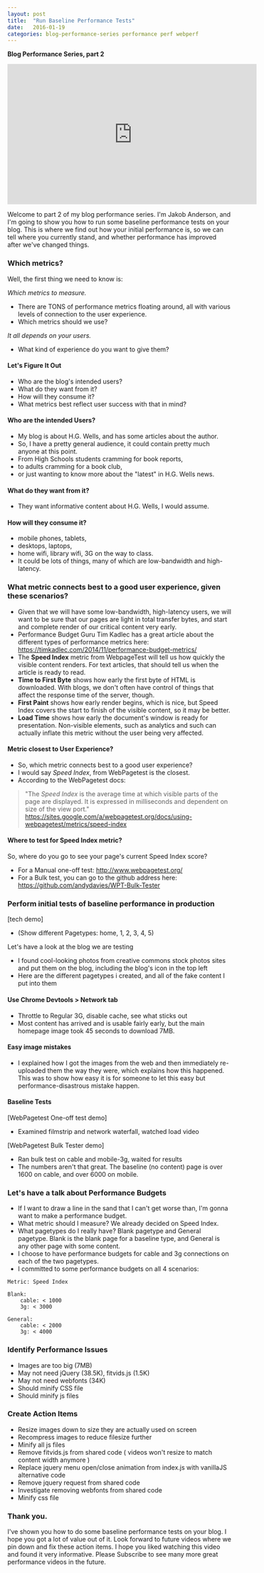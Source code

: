 ```yaml
---
layout: post
title:  "Run Baseline Performance Tests"
date:   2016-01-19
categories: blog-performance-series performance perf webperf
---
```


**Blog Performance Series, part 2**

<div class="flex-video">
<iframe width="560" height="315" src="https://www.youtube.com/embed/G795RIE317s?list=PLWYz5kbNpmYUPTzgw8rhdAk64r4tH1Ynq" frameborder="0" allowfullscreen></iframe>
</div>

Welcome to part 2 of my blog performance series. I'm Jakob Anderson, and I'm going to show you how to run some baseline performance tests on your blog. This is where we find out how your initial performance is, so we can tell where you currently stand, and whether performance has improved after we've changed things.


### Which metrics?

Well, the first thing we need to know is:

*Which metrics to measure.*  

- There are TONS of performance metrics floating around, all with various levels of connection to the user experience.
- Which metrics should we use?

*It all depends on your users.*  

- What kind of experience do you want to give them?

#### Let's Figure It Out

- Who are the blog's intended users?
- What do they want from it?
- How will they consume it?
- What metrics best reflect user success with that in mind?

#### Who are the intended Users?

- My blog is about H.G. Wells, and has some articles about the author.
- So, I have a pretty general audience, it could contain pretty much anyone at this point. 
- From High Schools students cramming for book reports, 
- to adults cramming for a book club, 
- or just wanting to know more about the "latest" in H.G. Wells news.

#### What do they want from it?

- They want informative content about H.G. Wells, I would assume.

#### How will they consume it?

- mobile phones, tablets,
- desktops, laptops, 
- home wifi, library wifi, 3G on the way to class. 
- It could be lots of things, many of which are low-bandwidth and high-latency.


### What metric connects best to a good user experience, given these scenarios?

- Given that we will have some low-bandwidth, high-latency users, we will want to be sure that our pages are light in total transfer bytes, and start and complete render of our critical content very early.
- Performance Budget Guru Tim Kadlec has a great article about the different types of performance metrics here: https://timkadlec.com/2014/11/performance-budget-metrics/
- The **Speed Index** metric from WebpageTest will tell us how quickly the visible content renders. For text articles, that should tell us when the article is ready to read.
- **Time to First Byte** shows how early the first byte of HTML is downloaded. With blogs, we don't often have control of things that affect the response time of the server, though.
- **First Paint** shows how early render begins, which is nice, but Speed Index covers the start to finish of the visible content, so it may be better.
- **Load Time** shows how early the document's window is ready for presentation. Non-visible elements, such as analytics and such can actually inflate this metric without the user being very affected.

#### Metric closest to User Experience?

- So, which metric connects best to a good user experience?
- I would say *Speed Index*, from WebPagetest is the closest.
- According to the WebPagetest docs: 
> "The *Speed Index* is the average time at which visible parts of the page are displayed.  It is expressed in milliseconds and dependent on size of the view port." https://sites.google.com/a/webpagetest.org/docs/using-webpagetest/metrics/speed-index

#### Where to test for Speed Index metric?

So, where do you go to see your page's current Speed Index score?

- For a Manual one-off test: http://www.webpagetest.org/
- For a Bulk test, you can go to the github address here: https://github.com/andydavies/WPT-Bulk-Tester


### Perform initial tests of baseline performance in production

[tech demo]

- (Show different Pagetypes: home, 1, 2, 3, 4, 5)

Let's have a look at the blog we are testing

- I found cool-looking photos from creative commons stock photos sites and put them on the blog, including the blog's icon in the top left
- Here are the different pagetypes i created, and all of the fake content I put into them

#### Use Chrome Devtools > Network tab

- Throttle to Regular 3G, disable cache, see what sticks out
- Most content has arrived and is usable fairly early, but the main homepage image took 45 seconds to download 7MB.

#### Easy image mistakes
- I explained how I got the images from the web and then immediately re-uploaded them the way they were, which explains how this happened. This was to show how easy it is for someone to let this easy but performance-disastrous mistake happen.

#### Baseline Tests

[WebPagetest One-off test demo]

- Examined filmstrip and network waterfall, watched load video

[WebPagetest Bulk Tester demo]

- Ran bulk test on cable and mobile-3g, waited for results
- The numbers aren't that great. The baseline (no content) page is over 1600 on cable, and over 6000 on mobile.


### Let's have a talk about Performance Budgets
- If I want to draw a line in the sand that I can't get worse than, I'm gonna want to make a performance budget.
- What metric should I measure? We already decided on Speed Index.
- What pagetypes do I really have? Blank pagetype and General pagetype. Blank is the blank page for a baseline type, and General is any other page with some content.
- I choose to have performance budgets for cable and 3g connections on each of the two pagetypes.
- I committed to some performance budgets on all 4 scenarios:

```
Metric: Speed Index

Blank:
	cable: < 1000
	3g: < 3000

General:
	cable: < 2000
	3g: < 4000
```


### Identify Performance Issues
- Images are too big (7MB)
- May not need jQuery (38.5K), fitvids.js (1.5K)
- May not need webfonts (34K)
- Should minify CSS file
- Should minify js files


### Create Action Items
- Resize images down to size they are actually used on screen
- Recompress images to reduce filesize further
- Minify all js files
- Remove fitvids.js from shared code ( videos won't resize to match content width anymore )
- Replace jquery menu open/close animation from index.js with vanillaJS alternative code
- Remove jquery request from shared code
- Investigate removing webfonts from shared code
- Minify css file


### Thank you.
I've shown you how to do some baseline performance tests on your blog. I hope you got a lot of value out of it. Look forward to future videos where we pin down and fix these action items. I hope you liked watching this video and found it very informative. Please Subscribe to see many more great performance videos in the future.